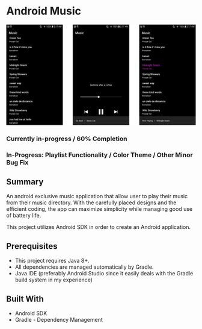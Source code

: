 # Android Music

![Demo1](https://github.com/nguyenkevins/MinMusic/blob/master/app/src/main/res/picA.jpg)

### Currently in-progress / 60% Completion
### In-Progress: Playlist Functionality / Color Theme / Other Minor Bug Fix

## Summary
An android exclusive music application that allow user to play their music from their music directory. With the carefully placed designs and the efficient coding, the app can maximize simplicity while managing good use of battery life.

This project utilizes Android SDK in order to create an Android application.

## Prerequisites
* This project requires Java 8+.
* All dependencies are managed automatically by Gradle.
* Java IDE (preferably Android Studio since it easily deals with the Gradle build system in my experience) 

## Built With
* Android SDK
* Gradle - Dependency Management 


